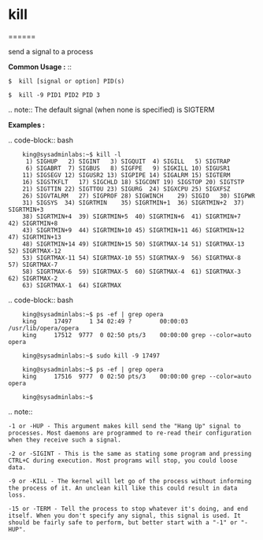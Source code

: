 # kill
======

send a signal to a process


**Common Usage :**  ::


    $  kill [signal or option] PID(s)

    $  kill -9 PID1 PID2 PID 3

.. note::
    The default signal (when none is specified) is SIGTERM

**Examples :**



.. code-block:: bash

        king@sysadminlabs:~$ kill -l
         1) SIGHUP   2) SIGINT   3) SIGQUIT  4) SIGILL   5) SIGTRAP
         6) SIGABRT  7) SIGBUS   8) SIGFPE   9) SIGKILL 10) SIGUSR1
        11) SIGSEGV 12) SIGUSR2 13) SIGPIPE 14) SIGALRM 15) SIGTERM
        16) SIGSTKFLT   17) SIGCHLD 18) SIGCONT 19) SIGSTOP 20) SIGTSTP
        21) SIGTTIN 22) SIGTTOU 23) SIGURG  24) SIGXCPU 25) SIGXFSZ
        26) SIGVTALRM   27) SIGPROF 28) SIGWINCH    29) SIGIO   30) SIGPWR
        31) SIGSYS  34) SIGRTMIN    35) SIGRTMIN+1  36) SIGRTMIN+2  37) SIGRTMIN+3
        38) SIGRTMIN+4  39) SIGRTMIN+5  40) SIGRTMIN+6  41) SIGRTMIN+7  42) SIGRTMIN+8
        43) SIGRTMIN+9  44) SIGRTMIN+10 45) SIGRTMIN+11 46) SIGRTMIN+12 47) SIGRTMIN+13
        48) SIGRTMIN+14 49) SIGRTMIN+15 50) SIGRTMAX-14 51) SIGRTMAX-13 52) SIGRTMAX-12
        53) SIGRTMAX-11 54) SIGRTMAX-10 55) SIGRTMAX-9  56) SIGRTMAX-8  57) SIGRTMAX-7
        58) SIGRTMAX-6  59) SIGRTMAX-5  60) SIGRTMAX-4  61) SIGRTMAX-3  62) SIGRTMAX-2
        63) SIGRTMAX-1  64) SIGRTMAX



.. code-block:: bash

        king@sysadminlabs:~$ ps -ef | grep opera
        king     17497     1 34 02:49 ?        00:00:03 /usr/lib/opera/opera
        king     17512  9777  0 02:50 pts/3    00:00:00 grep --color=auto opera

        king@sysadminlabs:~$ sudo kill -9 17497

        king@sysadminlabs:~$ ps -ef | grep opera
        king     17516  9777  0 02:50 pts/3    00:00:00 grep --color=auto opera

        king@sysadminlabs:~$



.. note::

    -1 or -HUP - This argument makes kill send the "Hang Up" signal to processes. Most daemons are programmed to re-read their configuration when they receive such a signal.

    -2 or -SIGINT - This is the same as stating some program and pressing CTRL+C during execution. Most programs will stop, you could loose data.

    -9 or -KILL - The kernel will let go of the process without informing the process of it. An unclean kill like this could result in data loss.

    -15 or -TERM - Tell the process to stop whatever it's doing, and end itself. When you don't specify any signal, this signal is used. It should be fairly safe to perform, but better start with a "-1" or "-HUP".
